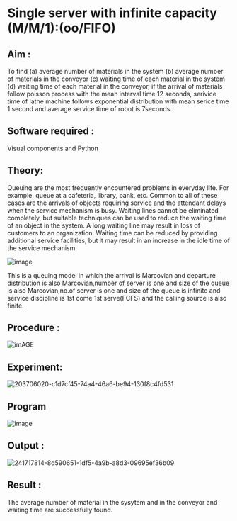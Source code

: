# Single server with infinite capacity (M/M/1):(oo/FIFO)
## Aim :
To find (a) average number of materials in the system (b) average number of materials in the conveyor (c) waiting time of each material in the system (d) waiting time of each material in the conveyor, if the arrival  of materials follow poisson process with the mean interval time 12 seconds, serivice time of lathe machine follows exponential distribution with mean serice time 1 second and average service time of robot is 7seconds.

## Software required :
Visual components and Python

## Theory:
Queuing are the most frequently encountered problems in everyday life. For example, queue at a cafeteria, library, bank, etc. Common to all of these cases are the arrivals of objects requiring service and the attendant delays when the service mechanism is busy. Waiting lines cannot be eliminated completely, but suitable techniques can be used to reduce the waiting time of an object in the system. A long waiting line may result in loss of customers to an organization. Waiting time can be reduced by providing additional service facilities, but it may result in an increase in the idle time of the service mechanism.

![image](1.png)

This is a queuing model in which the arrival is Marcovian and departure distribution is also Marcovian,number of server is one and size of the queue is also Marcovian,no.of server is one and size of the queue is infinite and service discipline is 1st come 1st serve(FCFS) and the calling source is also finite.

## Procedure :

![imAGE](2.png)



## Experiment:

![203706020-c1d7cf45-74a4-46a6-be94-130f8c4fd531](https://github.com/kamalesh2509/Single-server-infinite-capacity---Markov-Model/assets/120444689/af16b483-f083-47fc-b4d8-4376d54b034e)

 
## Program
![image](https://github.com/ramjan1729/Single-server-infinite-capacity---Markov-Model/assets/103921593/5f1fd58d-5929-4c51-89ea-4cef009e5bad)

## Output :
![241717814-8d590651-1df5-4a9b-a8d3-09695ef36b09](https://github.com/kamalesh2509/Single-server-infinite-capacity---Markov-Model/assets/120444689/c1a4fdba-53f8-4db8-bb6e-d3fdc1d0dfe2)

## Result :
The average number of material in the sysytem and in the conveyor and waiting time are successfully found.
